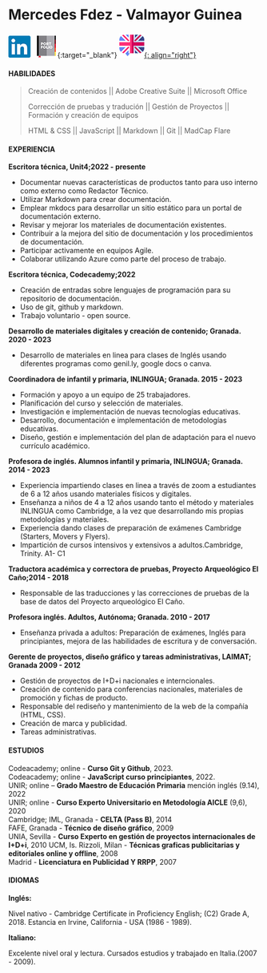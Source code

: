 


# Mercedes Fdez - Valmayor Guinea  


[![LinkedinLOGO](./assets/img/LinkedinIMG.png)](http://www.linkedin.com/in/mercedes-fdz-valmayor-guinea-00068a1a3) [![PortfolioLOGO](./assets/img/portfolio.png)](https://m3rf3r.github.io/Portfolio/){:target="_blank"} [![EnglishLOGO](./assets/img/english.png){: align="right"}](index)

#### HABILIDADES 

> Creación de contenidos || Adobe Creative Suite || Microsoft Office
>  
> Corrección de pruebas y tradución || Gestión de Proyectos || Formación y creación de equipos
> 
> HTML & CSS || JavaScript || Markdown || Git || MadCap Flare

#### EXPERIENCIA 

**Escritora técnica, Unit4;2022 - presente**

- Documentar nuevas características de productos tanto para uso interno como externo como Redactor Técnico.
- Utilizar Markdown para crear documentación.
- Emplear mkdocs para desarrollar un sitio estático para un portal de documentación externo.
- Revisar y mejorar los materiales de documentación existentes.
- Contribuir a la mejora del sitio de documentación y los procedimientos de documentación.
- Participar activamente en equipos Agile.
- Colaborar utilizando Azure como parte del proceso de trabajo.
   
**Escritora técnica, Codecademy;2022**

- Creación de entradas sobre lenguajes de programación para su repositorio de documentación.
- Uso de git, github y markdown.
- Trabajo voluntario - open source.

**Desarrollo de materiales digitales y creación de contenido; Granada. 2020 - 2023** 

- Desarrollo de materiales en linea para clases de Inglés usando diferentes programas como genil.ly, google docs o canva.

**Coordinadora de infantil y primaria, INLINGUA; Granada. 2015 - 2023** 

- Formación y apoyo a un equipo de 25 trabajadores.
- Planificación del curso y selección de materiales.
- Investigación e implementación de nuevas tecnologías educativas.
- Desarrollo, documentación e implementación de metodologías educativas.
- Diseño, gestión e implementación del plan de adaptación para el nuevo currículo académico. 

**Profesora de inglés. Alumnos infantil y primaria, INLINGUA; Granada. 2014 - 2023** 

- Experiencia impartiendo clases en linea a través de zoom a estudiantes de 6 a 12 años usando materiales físicos y digitales.
- Enseñanza a niños de 4 a 12 años usando tanto el método y materiales INLINGUA como Cambridge, a la vez que desarrollando mis propias metodologías y materiales. 
- Experiencia dando clases de preparación de exámenes Cambridge (Starters, Movers y Flyers).
- Impartición de cursos intensivos y extensivos a adultos.Cambridge, Trinity. A1- C1 
 

**Traductora académica y correctora de pruebas, Proyecto Arqueológico El Caño;2014 - 2018** 

- Responsable de las traducciones y las correcciones de pruebas de la base de datos del Proyecto arqueológico El Caño.

**Profesora inglés. Adultos, Autónoma; Granada. 2010 - 2017** 

- Enseñanza privada a adultos: Preparación de exámenes, Inglés para principiantes, mejora de las habilidades de escritura y de conversación.

**Gerente de proyectos, diseño gráfico y tareas administrativas, LAIMAT; Granada 2009 - 2012** 

- Gestión de proyectos de I+D+i nacionales e interncionales.
- Creación de contenido para conferencias nacionales, materiales de promoción y fichas de producto. 
- Responsable del rediseño y mantenimiento de la web de la compañía (HTML, CSS).
- Creación de marca y publicidad.
- Tareas administrativas.

#### ESTUDIOS 


Codeacademy; online - **Curso Git y Github**, 2023. <br>
Codeacademy; online - **JavaScript curso principiantes**, 2022. <br>
UNIR; online – **Grado Maestro de Educación Primaria** mención inglés (9.14), 2022 <br>
UNIR; online - **Curso Experto Universitario en Metodología AICLE** (9,6), 2020 <br>
Cambridge; IML, Granada - **CELTA (Pass B)**, 2014<br>
FAFE, Granada - **Técnico de diseño gráfico**, 2009 <br>
UNIA, Sevilla - **Curso Experto en gestión de proyectos internacionales de I+D+i**, 2010 UCM,
Is. Rizzoli, Milan - **Técnicas graficas publicitarias y editoriales online y offline**, 2008 <br>
Madrid - **Licenciatura en Publicidad Y RRPP**, 2007


#### IDIOMAS 

**Inglés:**

Nivel nativo - Cambridge Certificate in Proficiency English; (C2) Grade A, 2018.
Estancia en Irvine, California - USA (1986 - 1989).

**Italiano:**

Excelente nivel oral y lectura.
Cursados estudios y trabajado en Italia.(2007 - 2009).
   

 



